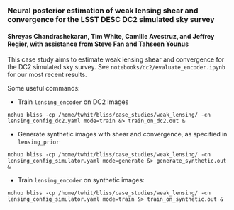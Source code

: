 ### Neural posterior estimation of weak lensing shear and convergence for the LSST DESC DC2 simulated sky survey
#### Shreyas Chandrashekaran, Tim White, Camille Avestruz, and Jeffrey Regier, with assistance from Steve Fan and Tahseen Younus

This case study aims to estimate weak lensing shear and convergence for the DC2 simulated sky survey. See `notebooks/dc2/evaluate_encoder.ipynb` for our most recent results.

Some useful commands:

- Train `lensing_encoder` on DC2 images

```
nohup bliss -cp /home/twhit/bliss/case_studies/weak_lensing/ -cn lensing_config_dc2.yaml mode=train &> train_on_dc2.out &
```

- Generate synthetic images with shear and convergence, as specified in `lensing_prior`

```
nohup bliss -cp /home/twhit/bliss/case_studies/weak_lensing/ -cn lensing_config_simulator.yaml mode=generate &> generate_synthetic.out &
```

- Train `lensing_encoder` on synthetic images:

```
nohup bliss -cp /home/twhit/bliss/case_studies/weak_lensing/ -cn lensing_config_simulator.yaml mode=train &> train_on_synthetic.out &
```

